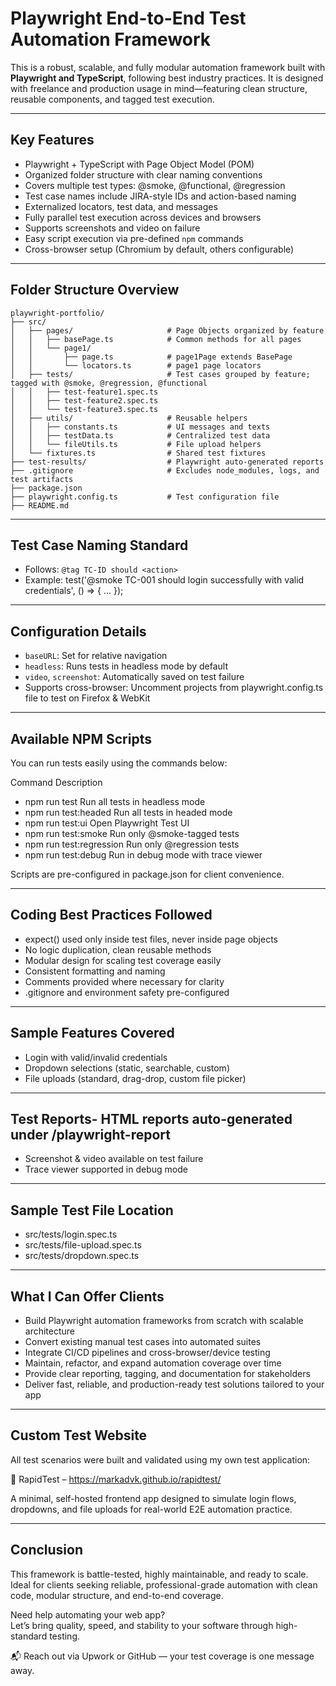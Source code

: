 # Playwright End-to-End Test Automation Framework

This is a robust, scalable, and fully modular automation framework built with **Playwright and TypeScript**, following best industry practices. It is designed with freelance and production usage in mind—featuring clean structure, reusable components, and tagged test execution.

---

## Key Features

- Playwright + TypeScript with Page Object Model (POM)
- Organized folder structure with clear naming conventions
- Covers multiple test types: @smoke, @functional, @regression
- Test case names include JIRA-style IDs and action-based naming
- Externalized locators, test data, and messages
- Fully parallel test execution across devices and browsers
- Supports screenshots and video on failure
- Easy script execution via pre-defined `npm` commands
- Cross-browser setup (Chromium by default, others configurable)

---

## Folder Structure Overview

```
playwright-portfolio/
├── src/
│   ├── pages/                     # Page Objects organized by feature
│   │   ├── basePage.ts            # Common methods for all pages
│   │   └── page1/
│   │       ├── page.ts            # page1Page extends BasePage
│   │       └── locators.ts        # page1 page locators
│   ├── tests/                     # Test cases grouped by feature; tagged with @smoke, @regression, @functional
│   │   ├── test-feature1.spec.ts
│   │   ├── test-feature2.spec.ts
│   │   └── test-feature3.spec.ts
│   ├── utils/                     # Reusable helpers
│   │   ├── constants.ts           # UI messages and texts
│   │   ├── testData.ts            # Centralized test data
│   │   └── fileUtils.ts           # File upload helpers
│   └── fixtures.ts                # Shared test fixtures
├── test-results/                  # Playwright auto-generated reports
├── .gitignore                     # Excludes node_modules, logs, and test artifacts
├── package.json
├── playwright.config.ts           # Test configuration file
├── README.md
```

---

## Test Case Naming Standard

- Follows: `@tag TC-ID should <action>`
- Example: test('@smoke TC-001 should login successfully with valid credentials', () => { ... });

---

## Configuration Details

- `baseURL`: Set for relative navigation
- `headless`: Runs tests in headless mode by default
- `video`, `screenshot`: Automatically saved on test failure
- Supports cross-browser: Uncomment projects from playwright.config.ts file to test on Firefox & WebKit

----

## Available NPM Scripts
You can run tests easily using the commands below:

Command	Description
- npm run test	Run all tests in headless mode
- npm run test:headed	Run all tests in headed mode
- npm run test:ui	Open Playwright Test UI
- npm run test:smoke	Run only @smoke-tagged tests
- npm run test:regression	Run only @regression tests
- npm run test:debug	Run in debug mode with trace viewer

Scripts are pre-configured in package.json for client convenience.

---

## Coding Best Practices Followed
- expect() used only inside test files, never inside page objects
- No logic duplication, clean reusable methods
- Modular design for scaling test coverage easily
- Consistent formatting and naming
- Comments provided where necessary for clarity
- .gitignore and environment safety pre-configured

---

## Sample Features Covered
- Login with valid/invalid credentials
- Dropdown selections (static, searchable, custom)
- File uploads (standard, drag-drop, custom file picker)

---

## Test Reports- HTML reports auto-generated under /playwright-report
- Screenshot & video available on test failure
- Trace viewer supported in debug mode

---

## Sample Test File Location
- src/tests/login.spec.ts
- src/tests/file-upload.spec.ts
- src/tests/dropdown.spec.ts

---

## What I Can Offer Clients

- Build Playwright automation frameworks from scratch with scalable architecture
- Convert existing manual test cases into automated suites
- Integrate CI/CD pipelines and cross-browser/device testing
- Maintain, refactor, and expand automation coverage over time
- Provide clear reporting, tagging, and documentation for stakeholders
- Deliver fast, reliable, and production-ready test solutions tailored to your app

---

## Custom Test Website
All test scenarios were built and validated using my own test application:

🔗 RapidTest – https://markadvk.github.io/rapidtest/

A minimal, self-hosted frontend app designed to simulate login flows, dropdowns, and file uploads for real-world E2E automation practice.

---

## Conclusion

This framework is battle-tested, highly maintainable, and ready to scale. Ideal for clients seeking reliable, professional-grade automation with clean code, modular structure, and end-to-end coverage.

Need help automating your web app?  
Let’s bring quality, speed, and stability to your software through high-standard testing.

📬 Reach out via Upwork or GitHub — your test coverage is one message away.